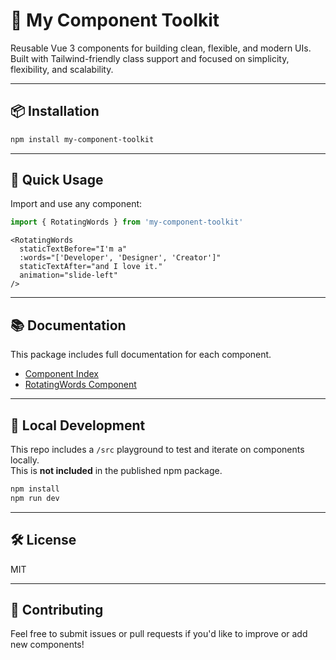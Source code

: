 # 🧰 My Component Toolkit

Reusable Vue 3 components for building clean, flexible, and modern UIs.  
Built with Tailwind-friendly class support and focused on simplicity, flexibility, and scalability.

---

## 📦 Installation

```bash
npm install my-component-toolkit
```

---

## 🚀 Quick Usage

Import and use any component:

```js
import { RotatingWords } from 'my-component-toolkit'
```

```vue
<RotatingWords
  staticTextBefore="I'm a"
  :words="['Developer', 'Designer', 'Creator']"
  staticTextAfter="and I love it."
  animation="slide-left"
/>
```

---

## 📚 Documentation

This package includes full documentation for each component.

- [Component Index](https://github.com/UnionPAC/toolkit/blob/main/lib/docs/index.md)
- [RotatingWords Component](https://github.com/UnionPAC/toolkit/blob/main/lib/docs/components/RotatingWords.md)

---

## 🧪 Local Development

This repo includes a `/src` playground to test and iterate on components locally.  
This is **not included** in the published npm package.

```bash
npm install
npm run dev
```

---

## 🛠️ License

MIT

---

## 🙌 Contributing

Feel free to submit issues or pull requests if you'd like to improve or add new components!
